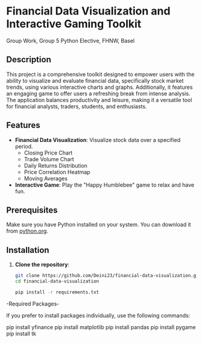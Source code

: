 # Financial Data Visualization and Interactive Gaming Toolkit

Group Work, Group 5
Python Elective, FHNW, Basel


## Description
This project is a comprehensive toolkit designed to empower users with the ability to visualize and evaluate financial data, specifically stock market trends, using various interactive charts and graphs. Additionally, it features an engaging game to offer users a refreshing break from intense analysis. The application balances productivity and leisure, making it a versatile tool for financial analysts, traders, students, and enthusiasts.

## Features
- **Financial Data Visualization**: Visualize stock data over a specified period.
  - Closing Price Chart
  - Trade Volume Chart
  - Daily Returns Distribution
  - Price Correlation Heatmap
  - Moving Averages
- **Interactive Game**: Play the "Happy Humblebee" game to relax and have fun.

## Prerequisites
Make sure you have Python installed on your system. You can download it from [python.org](https://www.python.org/downloads/).

## Installation
1. **Clone the repository**:
   ```bash
   git clone https://github.com/Deini23/financial-data-visualization.git
   cd financial-data-visualization
   
   pip install -r requirements.txt

-Required Packages-

If you prefer to install packages individually, use the following commands:

pip install yfinance
pip install matplotlib
pip install pandas
pip install pygame
pip install tk



